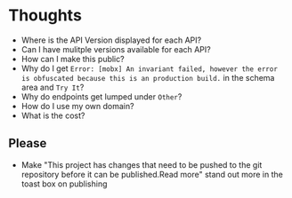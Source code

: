 # Thoughts

* Where is the API Version displayed for each API?
* Can I have mulitple versions available for each API?
* How can I make this public?
* Why do I get `Error: [mobx] An invariant failed, however the error is obfuscated because this is an production build.` in the schema area and `Try It`?
* Why do endpoints get lumped under `Other`?
* How do I use my own domain?
* What is the cost?


## Please

- Make "This project has changes that need to be pushed to the git repository before it can be published.Read more" stand out more in the toast box on publishing

